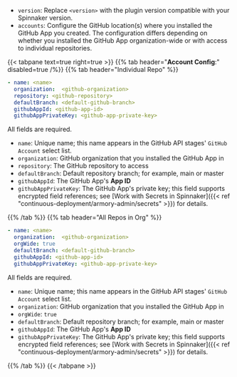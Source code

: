 
* `version`: Replace `<version>` with the plugin version compatible with your Spinnaker version.
* `accounts`:  Configure the GitHub location(s) where you installed the GitHub App you created. The configuration differs depending on whether you installed the GitHub App organization-wide or with access to individual repositories.

{{< tabpane text=true right=true >}}
{{% tab header="**Account Config**:" disabled=true /%}}
{{% tab header="Individual Repo" %}}

```yaml
- name: <name>
  organization:  <github-organization>
  repository: <github-repository>
  defaultBranch: <default-github-branch>
  githubAppId: <github-app-id>
  githubAppPrivateKey: <github-app-private-key>
```

All fields are required.

* `name`:  Unique name; this name appears in the GitHub API stages' `GitHub Account` select list.
* `organization`: GitHub organization that you installed the GitHub App in
* `repository`: The GitHub repository to access
* `defaultBranch`: Default repository branch; for example, main or master
* `githubAppId`: The GitHub App's **App ID**
* `githubAppPrivateKey`: The GitHub App's private key; this field supports encrypted field references; see [Work with Secrets in Spinnaker]({{< ref "continuous-deployment/armory-admin/secrets" >}}) for details.

{{% /tab %}}
{{% tab header="All Repos in Org" %}}

```yaml
- name: <name>
  organization:  <github-organization>
  orgWide: true
  defaultBranch: <default-github-branch>
  githubAppId: <github-app-id>
  githubAppPrivateKey: <github-app-private-key>
```

All fields are required.

* `name`:  Unique name; this name appears in the GitHub API stages' `GitHub Account` select list.
* `organization`: GitHub organization that you installed the GitHub App in
* `orgWide`: `true`
* `defaultBranch`: Default repository branch; for example, main or master
* `githubAppId`: The GitHub App's **App ID**
* `githubAppPrivateKey`: The GitHub App's private key; this field supports encrypted field references; see [Work with Secrets in Spinnaker]({{< ref "continuous-deployment/armory-admin/secrets" >}}) for details.

{{% /tab %}}
{{< /tabpane >}}